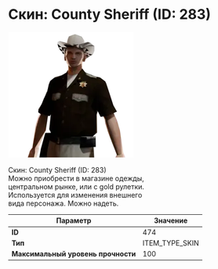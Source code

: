 # Скин: County Sheriff (ID: 283)

![Item Image](../img/474.webp?raw=true)

Скин: County Sheriff (ID: 283)<br>Можно приобрести в магазине одежды,<br>центральном рынке, или с gold рулетки.<br>Используется для изменения внешнего<br>вида персонажа. Можно надеть.


| Параметр | Значение |
|----------|----------|
| **ID** | 474 |
| **Тип** | ITEM_TYPE_SKIN |
| **Максимальный уровень прочности** | 100 |

